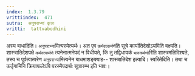 ```yaml
---
index:  1.3.79
vrittiindex:  471
sutra:  अनुपराभ्यां कृञः
vritti:  tattvabodhini 
---
```


अस्य बाधादिति। `अनुपराभ्या`मित्यस्येत्यर्थः। अत एव `कर्मवत्कर्मणे`ति सूत्रे कार्यातिदेशोऽयमिति वक्ष्यति। शास्त्रातिदेशपक्षे `कर्मवत्कर्मणे` त्यनेनात्मनेपदं न विधीयते, किं तु तद्विधायकं `भावकर्मणो`रिति शास्त्रमतिदिश्यते, तस्य च पूर्वत्वात्परेण `अनुपराभ्या`मित्यनेन बाधमाशङ्क्याह-- शास्त्रातिदेश इत्यादि। स्वरितेदिति। तथा च कर्तृगामिनि क्रियाफलेऽपि परस्मैपदार्थः सूत्रारम्भ इति भावः।


